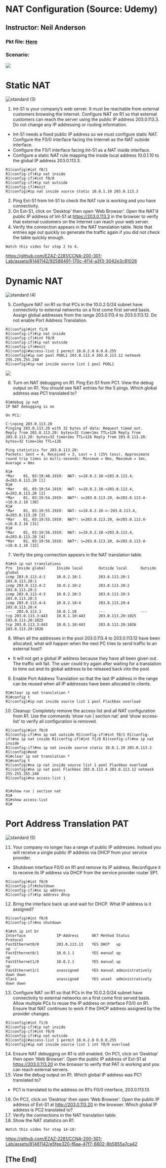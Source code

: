 # NAT Configuration (Source: Udemy)
## Instructor: Neil Anderson  
### **Pkt file:** [Here](https://mega.nz/file/zo5hwL5R#jhB9JwvLZL8Kin6LrvCVTd6yI7OsEhneV8M5_lDeJu8)
### Scenario: 
![](../images/nanat.PNG)

# **Static NAT**
![standard (3)](https://github.com/EZAZ-2281/CCNA-200-301-Lab/assets/81481142/2572b75f-2ad3-443d-b76a-62887c0bc434)

1)	Int-S1 is your company’s web server. It must be reachable from external customers browsing the Internet. Configure NAT on R1 so that external customers can reach the server using the public IP address 203.0.113.3. Do not change any IP addressing or routing information.
- Int-S1 needs a fixed public IP address so we must configure static NAT. Configure the F0/0 interface facing the Internet as the NAT outside interface.
- Configure the F0/1 interface facing Int-S1 as a NAT inside interface.
- Configure a static NAT rule mapping the inside local address 10.0.1.10 to the global IP address 203.0.113.3.
```
R1(config)#int f0/1
R1(config-if)#ip nat inside 
R1(config-if)#int f0/0
R1(config-if)#ip nat outside
R1(config-if)#exit
R1(config)#ip nat inside source static 10.0.1.10 203.0.113.3
```
2)	Ping Ext-S1 from Int-S1 to check the NAT rule is working and you have connectivity.
3)	On Ext-S1, click on ‘Desktop’ then open ‘Web Browser’. Open the NAT’d public IP address of Int-S1 at https://203.0.113.3 in the browser to verify that external customers on the Internet can reach your web server.
4)	Verify the connection appears in the NAT translation table. Note that entries age out quickly so generate the traffic again if you did not check the table quickly enough.
```
Watch this video for step 2 to 4. 
```
https://github.com/EZAZ-2281/CCNA-200-301-Lab/assets/81481142/92586491-170c-4f14-a3f3-3042e3c81026

# **Dynamic NAT**
![standard (4)](https://github.com/EZAZ-2281/CCNA-200-301-Lab/assets/81481142/475f1de2-055c-40c8-8c5e-ff4783867bd9)

5) Configure NAT on R1 so that PCs in the 10.0.2.0/24 subnet have connectivity to external networks on a first come first served basis. Assign global addresses from the range 203.0.113.4 to 203.0.113.12. Do not enable Port Address Translation.
```
R1(config)#int f1/0
R1(config-if)#ip nat inside
R1(config-if)#int f0/0
R1(config-if)#ip nat outside
R1(config-if)#exit
R1(config)#access-list 1 permit 10.0.2.0 0.0.0.255
R1(config)#ip nat pool POOL1 203.0.113.4 203.0.113.12 netmask 255.255.255.240
R1(config)#ip nat inside source list 1 pool POOL1
```
![](../images/logicna.png)

6) Turn on NAT debugging on R1. Ping Ext-S1 from PC1. View the debug output on R1. You should see NAT entries for the 5 pings. Which global address was PC1 translated to?
```
R1#debug ip nat
IP NAT debugging is on

On PC1:

C:\>ping 203.0.113.20
Pinging 203.0.113.20 with 32 bytes of data: Request timed out.
Reply from 203.0.113.20: bytes=32 time<1ms TTL=126 Reply from 203.0.113.20: bytes=32 time<1ms TTL=126 Reply from 203.0.113.20: bytes=32 time=1ms TTL=126

Ping statistics for 203.0.113.20:
Packets: Sent = 4, Received = 3, Lost = 1 (25% loss), Approximate round trip times in milli-seconds: Minimum = 0ms, Maximum = 1ms, Average = 0ms

R1#	
*Mar	01,	03:19:48.1919:	NAT: s=10.0.2.10->203.0.113.4, d=203.0.113.20 [1]
R1#			
*Mar	01,	03:19:54.1919:	NAT: s=10.0.2.10->203.0.113.4, d=203.0.113.20 [2]
*Mar	01,	03:19:54.1919:	NAT*: s=203.0.113.20, d=203.0.113.4->10.0.2.10 [30]
R1#			
*Mar	01,	03:19:55.1919:	NAT: s=10.0.2.10->✅203.0.113.4, d=203.0.113.20 [3]
*Mar	01,	03:19:55.1919:	NAT*: s=203.0.113.20, d=203.0.113.4->10.0.2.10 [31]
R1#			
*Mar	01,	03:19:56.1919:	NAT: s=10.0.2.10->203.0.113.4, d=203.0.113.20 [4]
*Mar	01,	03:19:56.1919:	NAT*: s=203.0.113.20, d=203.0.113.4->10.0.2.10 [32]

```
7) Verify the ping connection appears in the NAT translation table.
```
R1#sh ip nat translations 
Pro  Inside global     Inside local       Outside local      Outside global
icmp 203.0.113.4:1     10.0.2.10:1        203.0.113.20:1     203.0.113.20:1
icmp 203.0.113.4:2     10.0.2.10:2        203.0.113.20:2     203.0.113.20:2
icmp 203.0.113.4:3     10.0.2.10:3        203.0.113.20:3     203.0.113.20:3
icmp 203.0.113.4:4     10.0.2.10:4        203.0.113.20:4     203.0.113.20:4
---  203.0.113.3       10.0.1.10          ---                ---
tcp 203.0.113.3:443    10.0.1.10:443      203.0.113.20:1025  203.0.113.20:1025
tcp 203.0.113.3:443    10.0.1.10:443      203.0.113.20:1026  203.0.113.20:1026
```
8) When all the addresses in the pool 203.0.113.4 to 203.0.113.12 have been allocated, what will happen when the next PC tries to send traffic to an external host?
- It will not get a global IP address because they have all been given out. The traffic will fail. The user could try again after waiting for a translation to time out and its global address to be released back into the pool.
9) Enable Port Address Translation so that the last IP address in the range can be reused when all IP addresses have been allocated to clients.
```
R1#clear ip nat translation * 
R1#config t
R1(config)#ip nat inside source list 1 pool Flackbox overload
```
10) Cleanup: Completely remove the access list and all NAT configuration from R1. Use the commands ‘show run | section nat’ and ‘show access- list’ to verify all configuration is removed.
```
R1(config)#int f0/0
R1(config-if)#no ip nat outside R1(config-if)#int f0/1 R1(config-if)#no ip nat inside R1(config-if)#int f1/0 R1(config-if)#no ip nat inside
R1(config-if)#no ip nat inside source static 10.0.1.10 203.0.113.3
R1(config)#end
R1#clear ip nat translation *
R1#config t
R1(config)#no ip nat inside source list 1 pool Flackbox overload 
R1(config)#no ip nat pool Flackbox 203.0.113.4 203.0.113.12 netmask 255.255.255.240
R1(config)#no access-list 1


R1#show run | section nat 
R1#
R1#show access-list 
R1#
```
# **Port Address Translation PAT**
![standard (5)](https://github.com/EZAZ-2281/CCNA-200-301-Lab/assets/81481142/db7d971a-62e6-452c-a524-d1c0005dd2e6)


11)	Your company no longer has a range of public IP addresses. Instead you will receive a single public IP address via DHCP from your service provider.
- Shutdown interface F0/0 on R1 and remove its IP address. Reconfigure it to receive its IP address via DHCP from the service provider router SP1.
```
R1(config)#int f0/0 
R1(config-if)#shutdown 
R1(config-if)#no ip address
R1(config-if)#ip address dhcp
```
12)	Bring the interface back up and wait for DHCP. What IP address is it assigned?
```
R1(config)#int f0/0 
R1(config-if)#no shutdown

R1#sh ip int br
Interface              IP-Address      OK? Method Status                Protocol 
FastEthernet0/0        203.0.113.13    YES DHCP   up                    up  ✅
FastEthernet0/1        10.0.1.1        YES manual up                    up 
FastEthernet1/0        10.0.2.1        YES manual up                    up 
FastEthernet1/1        unassigned      YES manual administratively down down 
Vlan1                  unassigned      YES unset  administratively down down
```
13)	Configure NAT on R1 so that PCs in the 10.0.2.0/24 subnet have connectivity to external networks on a first come first served basis. Allow multiple PCs to reuse the IP address on interface F0/0 on R1. Ensure that NAT continues to work if the DHCP address assigned by the provider changes.
```
R1(config)#int f1/0
R1(config-if)#ip nat inside
R1(config-if)#int f0/0
R1(config-if)#ip nat outside
R1(config)#access-list 1 permit 10.0.2.0 0.0.0.255
R1(config)#ip nat inside source list 1 int f0/0 overload
```
14)	Ensure NAT debugging on R1 is still enabled. On PC1, click on ‘Desktop’ then open ‘Web Browser’. Open the public IP address of Ext-S1 at https://203.0.113.20 in the browser to verify that PAT is working and you can reach external servers.
15)	View the debug output on R1. Which global IP address was PC1 translated to?
- PC1 is translated to the address on R1’s F0/0 interface, 203.0.113.13.
16)	On PC2, click on ‘Desktop’ then open ‘Web Browser’. Open the public IP address of Ext-S1 at http://203.0.113.20 in the browser. Which global IP address is PC2 translated to?
17)	Verify the connections in the NAT translation table.
18)	Show the NAT statistics on R1.
```
Watch this video for step 14-18:
```
https://github.com/EZAZ-2281/CCNA-200-301-Lab/assets/81481142/e5fee320-f6aa-47f7-8802-8b5855a7ca42


## **[The End]**